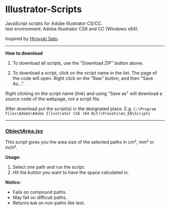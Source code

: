 
Illustrator-Scripts
======================
JavaScript scripts for Adobe Illustrator CS/CC.  
test environment: Adobe Illustrator CS6 and CC (Windows x64).

Inspired by [Hiroyuki Sato](https://github.com/shspage/illustrator-scripts).

---

**How to download**

1. To download all scripts, use the "Download ZIP" button above.

2. To download a script, click on the script name in the list. The page of the code will open. Right click on the "Raw" button, and then "Save As...".

Right clicking on the script name (link) and using "Save as" will download a source code of the webpage, not a script file.

After download put the script(s) in the designated place.
E.g. `C:\Program Files\Adobe\Adobe Illustrator CS6 (64 Bit)\Presets\en_EN\Scripts`

---

### [ObjectArea.jsx](ObjectArea.jsx)
This script gives you the area size of the selected paths in cm², mm² or inch².

**Usage:**

1. Select _one_ path and run the script:
2. Hit the button you want to have the space calculated in.

**Notice:**
- Fails on compound paths.
- May fail on difficult paths.
- Returns `NaN` on non-paths like text.
